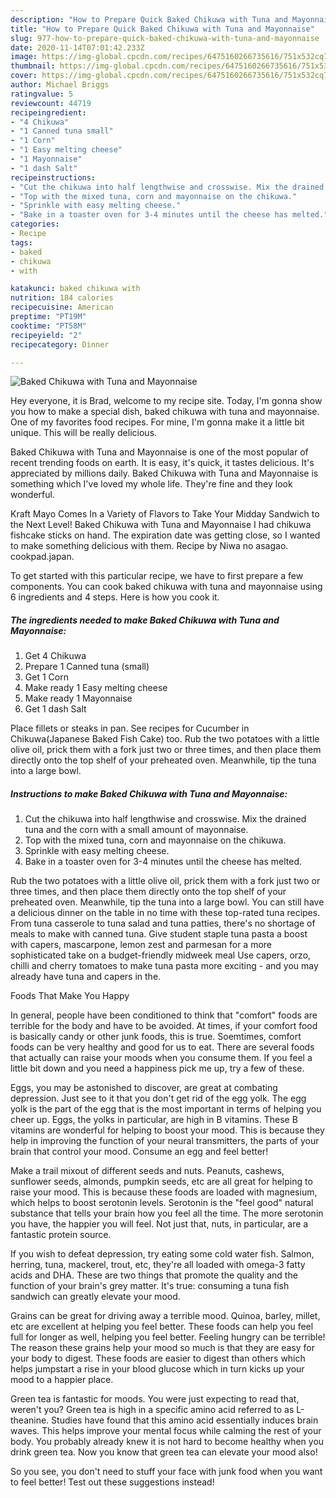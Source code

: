 ```yaml
---
description: "How to Prepare Quick Baked Chikuwa with Tuna and Mayonnaise"
title: "How to Prepare Quick Baked Chikuwa with Tuna and Mayonnaise"
slug: 977-how-to-prepare-quick-baked-chikuwa-with-tuna-and-mayonnaise
date: 2020-11-14T07:01:42.233Z
image: https://img-global.cpcdn.com/recipes/6475160266735616/751x532cq70/baked-chikuwa-with-tuna-and-mayonnaise-recipe-main-photo.jpg
thumbnail: https://img-global.cpcdn.com/recipes/6475160266735616/751x532cq70/baked-chikuwa-with-tuna-and-mayonnaise-recipe-main-photo.jpg
cover: https://img-global.cpcdn.com/recipes/6475160266735616/751x532cq70/baked-chikuwa-with-tuna-and-mayonnaise-recipe-main-photo.jpg
author: Michael Briggs
ratingvalue: 5
reviewcount: 44719
recipeingredient:
- "4 Chikuwa"
- "1 Canned tuna small"
- "1 Corn"
- "1 Easy melting cheese"
- "1 Mayonnaise"
- "1 dash Salt"
recipeinstructions:
- "Cut the chikuwa into half lengthwise and crosswise. Mix the drained tuna and the corn with a small amount of mayonnaise."
- "Top with the mixed tuna, corn and mayonnaise on the chikuwa."
- "Sprinkle with easy melting cheese."
- "Bake in a toaster oven for 3-4 minutes until the cheese has melted."
categories:
- Recipe
tags:
- baked
- chikuwa
- with

katakunci: baked chikuwa with 
nutrition: 184 calories
recipecuisine: American
preptime: "PT19M"
cooktime: "PT58M"
recipeyield: "2"
recipecategory: Dinner

---
```



![Baked Chikuwa with Tuna and Mayonnaise](https://img-global.cpcdn.com/recipes/6475160266735616/751x532cq70/baked-chikuwa-with-tuna-and-mayonnaise-recipe-main-photo.jpg)

Hey everyone, it is Brad, welcome to my recipe site. Today, I'm gonna show you how to make a special dish, baked chikuwa with tuna and mayonnaise. One of my favorites food recipes. For mine, I'm gonna make it a little bit unique. This will be really delicious.

Baked Chikuwa with Tuna and Mayonnaise is one of the most popular of recent trending foods on earth. It is easy, it's quick, it tastes delicious. It's appreciated by millions daily. Baked Chikuwa with Tuna and Mayonnaise is something which I've loved my whole life. They're fine and they look wonderful.

Kraft Mayo Comes In a Variety of Flavors to Take Your Midday Sandwich to the Next Level! Baked Chikuwa with Tuna and Mayonnaise I had chikuwa fishcake sticks on hand. The expiration date was getting close, so I wanted to make something delicious with them. Recipe by Niwa no asagao. cookpad.japan.


To get started with this particular recipe, we have to first prepare a few components. You can cook baked chikuwa with tuna and mayonnaise using 6 ingredients and 4 steps. Here is how you cook it.

<!--inarticleads1-->

##### The ingredients needed to make Baked Chikuwa with Tuna and Mayonnaise:

1. Get 4 Chikuwa
1. Prepare 1 Canned tuna (small)
1. Get 1 Corn
1. Make ready 1 Easy melting cheese
1. Make ready 1 Mayonnaise
1. Get 1 dash Salt


Place fillets or steaks in pan. See recipes for Cucumber in Chikuwa(Japanese Baked Fish Cake) too. Rub the two potatoes with a little olive oil, prick them with a fork just two or three times, and then place them directly onto the top shelf of your preheated oven. Meanwhile, tip the tuna into a large bowl. 

<!--inarticleads2-->

##### Instructions to make Baked Chikuwa with Tuna and Mayonnaise:

1. Cut the chikuwa into half lengthwise and crosswise. Mix the drained tuna and the corn with a small amount of mayonnaise.
1. Top with the mixed tuna, corn and mayonnaise on the chikuwa.
1. Sprinkle with easy melting cheese.
1. Bake in a toaster oven for 3-4 minutes until the cheese has melted.


Rub the two potatoes with a little olive oil, prick them with a fork just two or three times, and then place them directly onto the top shelf of your preheated oven. Meanwhile, tip the tuna into a large bowl. You can still have a delicious dinner on the table in no time with these top-rated tuna recipes. From tuna casserole to tuna salad and tuna patties, there&#39;s no shortage of meals to make with canned tuna. Give student staple tuna pasta a boost with capers, mascarpone, lemon zest and parmesan for a more sophisticated take on a budget-friendly midweek meal Use capers, orzo, chilli and cherry tomatoes to make tuna pasta more exciting - and you may already have tuna and capers in the. 

Foods That Make You Happy


In general, people have been conditioned to think that "comfort" foods are terrible for the body and have to be avoided. At times, if your comfort food is basically candy or other junk foods, this is true. Soemtimes, comfort foods can be very healthy and good for us to eat. There are several foods that actually can raise your moods when you consume them. If you feel a little bit down and you need a happiness pick me up, try a few of these.

Eggs, you may be astonished to discover, are great at combating depression. Just see to it that you don't get rid of the egg yolk. The egg yolk is the part of the egg that is the most important in terms of helping you cheer up. Eggs, the yolks in particular, are high in B vitamins. These B vitamins are wonderful for helping to boost your mood. This is because they help in improving the function of your neural transmitters, the parts of your brain that control your mood. Consume an egg and feel better!

Make a trail mixout of different seeds and nuts. Peanuts, cashews, sunflower seeds, almonds, pumpkin seeds, etc are all great for helping to raise your mood. This is because these foods are loaded with magnesium, which helps to boost serotonin levels. Serotonin is the "feel good" natural substance that tells your brain how you feel all the time. The more serotonin you have, the happier you will feel. Not just that, nuts, in particular, are a fantastic protein source.

If you wish to defeat depression, try eating some cold water fish. Salmon, herring, tuna, mackerel, trout, etc, they're all loaded with omega-3 fatty acids and DHA. These are two things that promote the quality and the function of your brain's grey matter. It's true: consuming a tuna fish sandwich can greatly elevate your mood. 

Grains can be great for driving away a terrible mood. Quinoa, barley, millet, etc are excellent at helping you feel better. These foods can help you feel full for longer as well, helping you feel better. Feeling hungry can be terrible! The reason these grains help your mood so much is that they are easy for your body to digest. These foods are easier to digest than others which helps jumpstart a rise in your blood glucose which in turn kicks up your mood to a happier place.

Green tea is fantastic for moods. You were just expecting to read that, weren't you? Green tea is high in a specific amino acid referred to as L-theanine. Studies have found that this amino acid essentially induces brain waves. This helps improve your mental focus while calming the rest of your body. You probably already knew it is not hard to become healthy when you drink green tea. Now you know that green tea can elevate your mood also!

So you see, you don't need to stuff your face with junk food when you want to feel better! Test out  these suggestions  instead!

